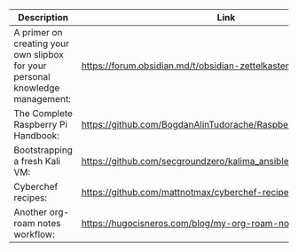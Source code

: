 Description | Link
------------ | ------------
A primer on creating your own slipbox for your personal knowledge management: | https://forum.obsidian.md/t/obsidian-zettelkasten/1999
The Complete Raspberry Pi Handbook: | https://github.com/BogdanAlinTudorache/RaspberryPiHandbook/wiki
Bootstrapping a fresh Kali VM: | https://github.com/secgroundzero/kalima_ansible
Cyberchef recipes: | https://github.com/mattnotmax/cyberchef-recipes
Another org-roam notes workflow: | https://hugocisneros.com/blog/my-org-roam-notes-workflow/
